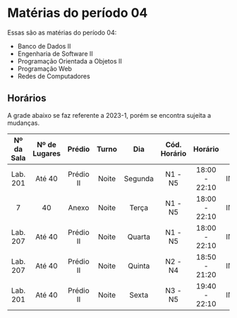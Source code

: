 # Matérias do período 04

Essas são as matérias do período 04:

- Banco de Dados II
- Engenharia de Software II
- Programação Orientada a Objetos II
- Programação Web
- Redes de Computadores

## Horários

A grade abaixo se faz referente a 2023-1, porém se encontra sujeita a mudanças.

| Nº da Sala  | Nº de Lugares  |   Prédio   | Turno  |   Dia    | Cód. Horário  |    Horário     | Cód. Disc.  |                  Disciplina                  |     Tutor(a)      |
|:----------: |:-------------: |:---------: |:-----: |:-------: |:------------: |:-------------: |:----------: |:-------------------------------------------: |:----------------: |
|  Lab. 201   |     Até 40     | Prédio II  | Noite  | Segunda  |    N1 - N5    | 18:00 - 22:10  |   INF5341   |      Programação Orientada a Objetos II      |     José Luiz     |
|      7      |       40       |   Anexo    | Noite  |  Terça   |    N1 - N5    | 18:00 - 22:10  |   INF5342   |          Engenharia de Software II           |    SUBSTITUTO     |
|  Lab. 207   |     Até 40     | Prédio II  | Noite  |  Quarta  |    N1 - N5    | 18:00 - 22:10  |   INF5344   |            Redes de Computadores             |  Frederico Sauer  |
|  Lab. 207   |     Até 40     | Prédio II  | Noite  |  Quinta  |    N2 - N4    | 18:50 - 21:20  |   INF5343   |              Banco de Dados II               |   Carlos Sicsú    |
|  Lab. 201   |     Até 40     | Prédio II  | Noite  |  Sexta   |    N3 - N5    | 19:40 - 22:10  |   INF5345   |               Programação Web                |     José Luiz     |
